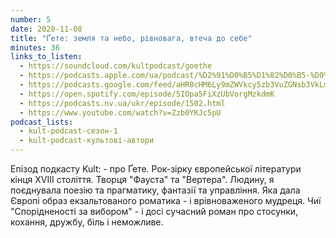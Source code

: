 ```yaml
---
number: 5
date: 2020-11-08
title: "Ґете: земля та небо, рівновага, втеча до себе"
minutes: 36
links_to_listen:
  - https://soundcloud.com/kultpodcast/goethe
  - https://podcasts.apple.com/ua/podcast/%D2%91%D0%B5%D1%82%D0%B5-%D0%B7%D0%B5%D0%BC%D0%BB%D1%8F-%D1%82%D0%B0-%D0%BD%D0%B5%D0%B1%D0%BE-%D1%80%D1%96%D0%B2%D0%BD%D0%BE%D0%B2%D0%B0%D0%B3%D0%B0-%D0%B2%D1%82%D0%B5%D1%87%D0%B0-%D0%B4%D0%BE-%D1%81%D0%B5%D0%B1%D0%B5/id1581339249?i=1000532083369
  - https://podcasts.google.com/feed/aHR0cHM6Ly9mZWVkcy5zb3VuZGNsb3VkLmNvbS91c2Vycy9zb3VuZGNsb3VkOnVzZXJzOjg5MjM3MjAyNy9zb3VuZHMucnNz/episode/dGFnOnNvdW5kY2xvdWQsMjAxMDp0cmFja3MvOTI1NjQ4OTk2
  - https://open.spotify.com/episode/5IOpa5FiXzUbVorgMzkdmK
  - https://podcasts.nv.ua/ukr/episode/1502.html
  - https://www.youtube.com/watch?v=Zzb0YKJc5pU
podcast_lists:
  - kult-podcast-сезон-1
  - kult-podcast-культові-автори
---
```


Епізод подкасту Kult: - про Ґете. Рок-зірку європейської літератури кінця XVIII
століття. Творця "Фауста" та "Вертера". Людину, я поєднувала поезію та
прагматику, фантазії та управління. Яка дала Європі образ екзальтованого
роматика - і врівноваженого мудреця. Чиї "Спорідненості за вибором" - і досі
сучасний роман про стосунки, кохання, дружбу, біль і неможливе.
